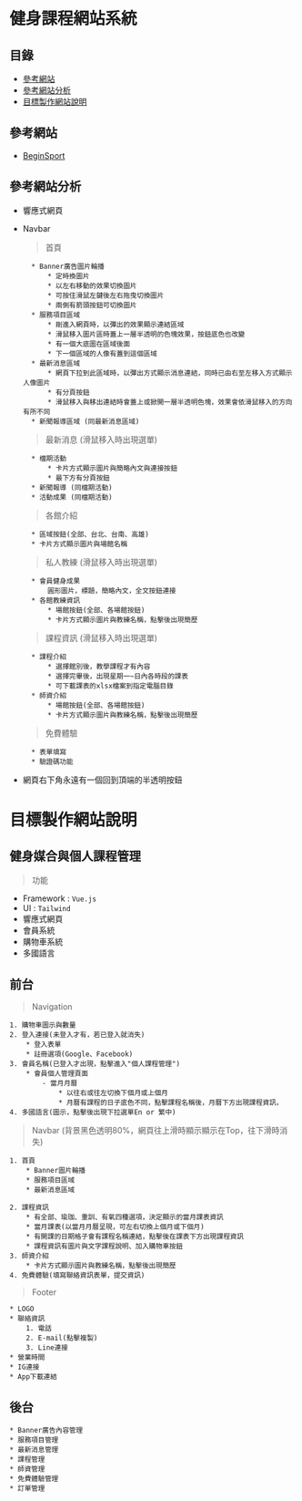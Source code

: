 # 健身課程網站系統

## 目錄
* [參考網站](#參考網站)
* [參考網站分析](#參考網站分析)
* [目標製作網站說明](#目標製作網站說明)
## 參考網站
* [BeginSport](https://www.beingsport.com.tw/)

## 參考網站分析
* 響應式網頁
* Navbar
    > 首頁
        
        * Banner廣告圖片輪播
            * 定時換圖片
            * 以左右移動的效果切換圖片
            * 可按住滑鼠左鍵後左右拖曳切換圖片
            * 兩側有箭頭按鈕可切換圖片
        * 服務項目區域
            * 剛進入網頁時，以彈出的效果顯示連結區域
            * 滑鼠移入圖片區時蓋上一層半透明的色塊效果，按鈕底色也改變
            * 有一個大底圖在區域後面
            * 下一個區域的人像有蓋到這個區域
        * 最新消息區域
            * 網頁下拉到此區域時，以彈出方式顯示消息連結，同時已由右至左移入方式顯示人像圖片
            * 有分頁按鈕
            * 滑鼠移入與移出連結時會蓋上或掀開一層半透明色塊，效果會依滑鼠移入的方向有所不同
        * 新聞報導區域 (同最新消息區域)
    > 最新消息 (滑鼠移入時出現選單)

        * 檔期活動
            * 卡片方式顯示圖片與簡略內文與連接按鈕
            * 最下方有分頁按鈕
        * 新聞報導 (同檔期活動)
        * 活動成果 (同檔期活動)
    > 各館介紹

        * 區域按鈕(全部、台北、台南、高雄)
        * 卡片方式顯示圖片與場館名稱
    > 私人教練 (滑鼠移入時出現選單)

        * 會員健身成果
            圓形圖片，標題，簡略內文，全文按鈕連接
        * 各館教練資訊
            * 場館按鈕(全部、各場館按鈕)
            * 卡片方式顯示圖片與教練名稱，點擊後出現簡歷
    > 課程資訊 (滑鼠移入時出現選單)
        
        * 課程介紹
            * 選擇館別後，教學課程才有內容
            * 選擇完畢後，出現星期一~日內各時段的課表
            * 可下載課表的xlsx檔案到指定電腦目錄
        * 師資介紹
            * 場館按鈕(全部、各場館按鈕)
            * 卡片方式顯示圖片與教練名稱，點擊後出現簡歷
        
    > 免費體驗

        * 表單填寫
        * 驗證碼功能
* 網頁右下角永遠有一個回到頂端的半透明按鈕


# 目標製作網站說明
## 健身媒合與個人課程管理
> 功能
* Framework : `Vue.js`
* UI : `Tailwind`
* 響應式網頁
* 會員系統
* 購物車系統
* 多國語言


## 前台
> Navigation

    1. 購物車圖示與數量
    2. 登入連接(未登入才有，若已登入就消失)
        * 登入表單
        * 註冊選項(Google、Facebook)
    3. 會員名稱(已登入才出現，點擊進入"個人課程管理")
        * 會員個人管理頁面
            - 當月月曆
                * 以往右或往左切換下個月或上個月
                * 月曆有課程的日子底色不同，點擊課程名稱後，月曆下方出現課程資訊，
    4. 多國語言(圖示，點擊後出現下拉選單En or 繁中)

> Navbar (背景黑色透明80%，網頁往上滑時顯示顯示在Top，往下滑時消失)

    1. 首頁
        * Banner圖片輪播
        * 服務項目區域
        * 最新消息區域

    2. 課程資訊
        * 有全部、瑜珈、重訓、有氧四種選項，決定顯示的當月課表資訊
        * 當月課表(以當月月曆呈現，可左右切換上個月或下個月)
        * 有開課的日期格子會有課程名稱連結，點擊後在課表下方出現課程資訊
        * 課程資訊有圖片與文字課程說明、加入購物車按鈕
    3. 師資介紹
        * 卡片方式顯示圖片與教練名稱，點擊後出現簡歷
    4. 免費體驗(填寫聯絡資訊表單，提交資訊)    
    
> Footer

    * LOGO
    * 聯絡資訊
        1. 電話
        2. E-mail(點擊複製)
        3. Line連接    
    * 營業時間
    * IG連接
    * App下載連結

## 後台
    * Banner廣告內容管理
    * 服務項目管理    
    * 最新消息管理
    * 課程管理
    * 師資管理
    * 免費體驗管理
    * 訂單管理
